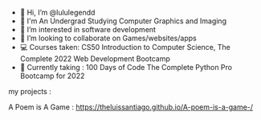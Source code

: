 - 👋 Hi, I’m @lululegendd
- 📓 I'm An Undergrad Studying Computer Graphics and Imaging
- 👀 I’m interested in software development 
- 💞️ I’m looking to collaborate on Games/websites/apps
- 💻 Courses taken: CS50 Introduction to Computer Science, The Complete 2022 Web Development Bootcamp
- 📂 Currently taking : 100 Days of Code The Complete Python Pro Bootcamp for 2022 


my projects :

A Poem is A Game : https://theluissantiago.github.io/A-poem-is-a-game-/
